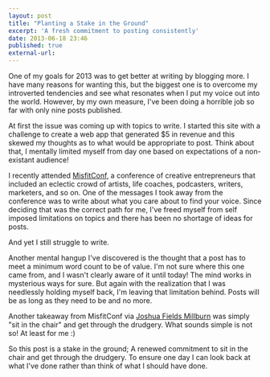 ```yaml
---
layout: post
title: "Planting a Stake in the Ground"
excerpt: 'A fresh commitment to posting consistently'
date: 2013-06-18 23:46
published: true
external-url:
---
```

One of my goals for 2013 was to get better at writing by blogging more. I have many reasons for wanting this, but the biggest one is to overcome my introverted tendencies and see what resonates when I put my voice out into the world. However, by my own measure, I've been doing a horrible job so far with only nine posts published.

At first the issue was coming up with topics to write. I started this site with a challenge to create a web app that generated $5 in revenue and this skewed my thoughts as to what would be appropriate to post. Think about that, I mentally limited myself from day one based on expectations of a non-existant audience!

I recently attended [MisfitConf](http://aj-leon.com/misfit-conf), a conference of creative entrepreneurs that included an eclectic crowd of artists, life coaches, podcasters, writers, marketers, and so on. One of the messages I took away from the conference was to write about what you care about to find your voice. Since deciding that was the correct path for me, I've freed myself from self imposed limitations on topics and there has been no shortage of ideas for posts.

And yet I still struggle to write.

Another mental hangup I've discovered is the thought that a post has to meet a minimum word count to be of value. I'm not sure where this one came from, and I wasn't clearly aware of it until today! The mind works in mysterious ways for sure. But again with the realization that I was needlessly holding myself back, I'm leaving that limitation behind. Posts will be as long as they need to be and no more.

Another takeaway from MisfitConf via [Joshua Fields Millburn](http://www.twitter.com/jfm) was simply "sit in the chair" and get through the drudgery. What sounds simple is not so! At least for me :)

So this post is a stake in the ground; A renewed commitment to sit in the chair and get through the drudgery. To ensure one day I can look back at what I've done rather than think of what I should have done.

